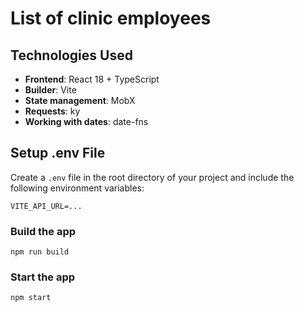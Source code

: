  # List of clinic employees

## Technologies Used

- **Frontend**: React 18 + TypeScript
- **Builder**: Vite
- **State management**: MobX
- **Requests**: ky
- **Working with dates**: date-fns

## Setup .env File

Create a `.env` file in the root directory of your project and include the following environment variables:

```env
VITE_API_URL=...
```

### Build the app

```shell
npm run build
```

### Start the app

```shell
npm start
```